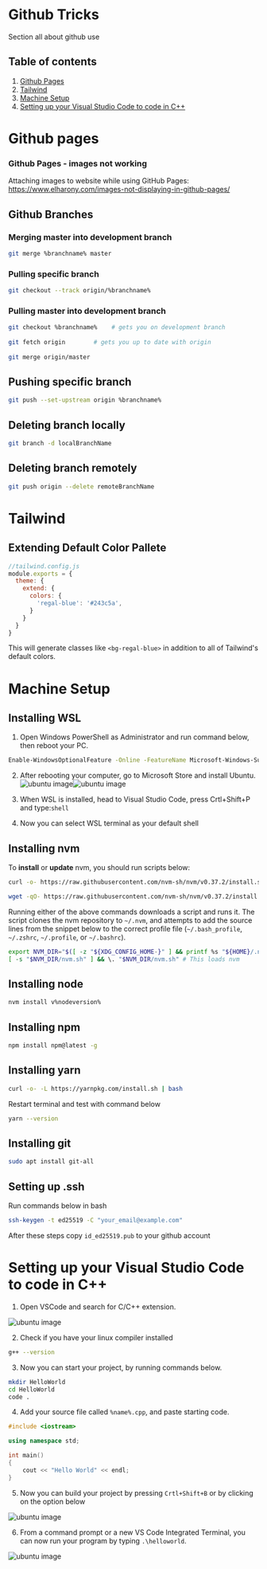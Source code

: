 # Github Tricks
Section all about github use

## Table of contents
1. [Github Pages](https://github.com/starwatch-team/cheat-sheet#github-pages)
2. [Tailwind](https://github.com/starwatch-team/cheat-sheet#tailwind)
3. [Machine Setup](https://github.com/starwatch-team/cheat-sheet/blob/main/README.md#machine-setup)
4. [Setting up your Visual Studio Code to code in C++](https://github.com/starwatch-team/cheat-sheet/blob/main/README.md#setting-up-your-visual-studio-code-to-code-in-c)

# Github pages

### Github Pages - images not working
Attaching images to website while using GitHub Pages: https://www.elharony.com/images-not-displaying-in-github-pages/

## Github Branches

### Merging master into development branch 
```sh
git merge %branchname% master
```

### Pulling specific branch
```sh
git checkout --track origin/%branchname%
```

### Pulling master into development branch
```sh
git checkout %branchname%    # gets you on development branch  
  
git fetch origin        # gets you up to date with origin  
  
git merge origin/master  
```

## Pushing specific branch
```sh
git push --set-upstream origin %branchname%
```

## Deleting branch locally
```sh
git branch -d localBranchName
```

## Deleting branch remotely
```sh
git push origin --delete remoteBranchName
```

# Tailwind 

## Extending Default Color Pallete

```javascript
//tailwind.config.js
module.exports = {
  theme: {
    extend: {
      colors: {
        'regal-blue': '#243c5a',
      }
    }
  }
}
```
This will generate classes like `<bg-regal-blue>` in addition to all of Tailwind's default colors.

# Machine Setup

## Installing WSL
1. Open Windows PowerShell as Administrator and run command below, then reboot your PC.
```sh
Enable-WindowsOptionalFeature -Online -FeatureName Microsoft-Windows-Subsystem-Linux
```

2. After rebooting your computer, go to Microsoft Store and install Ubuntu.
![ubuntu image](https://www.computerhope.com/issues/pictures/wsl-store-2019.jpg)![ubuntu image](https://www.computerhope.com/issues/pictures/installwsl-store-get-ubuntu.jpg)

3. When WSL is installed, head to Visual Studio Code, press Crtl+Shift+P and type:`shell`

4. Now you can select WSL terminal as your default shell
## Installing nvm

To **install** or **update** nvm, you should run scripts below:
```sh
curl -o- https://raw.githubusercontent.com/nvm-sh/nvm/v0.37.2/install.sh | bash
```
```sh
wget -qO- https://raw.githubusercontent.com/nvm-sh/nvm/v0.37.2/install.sh | bash
```

Running either of the above commands downloads a script and runs it. The script clones the nvm repository to `~/.nvm`, and attempts to add the source lines from the snippet below to the correct profile file (`~/.bash_profile`, `~/.zshrc`, `~/.profile`, or `~/.bashrc`).

<a id="profile_snippet"></a>
```sh
export NVM_DIR="$([ -z "${XDG_CONFIG_HOME-}" ] && printf %s "${HOME}/.nvm" || printf %s "${XDG_CONFIG_HOME}/nvm")"
[ -s "$NVM_DIR/nvm.sh" ] && \. "$NVM_DIR/nvm.sh" # This loads nvm
```

## Installing node 
```sh
nvm install v%nodeversion%
```

## Installing npm 
```sh
npm install npm@latest -g
```

## Installing yarn
```sh
curl -o- -L https://yarnpkg.com/install.sh | bash
```

Restart terminal and test with command below
```sh
yarn --version
```

## Installing git
```sh
sudo apt install git-all
```

## Setting up .ssh
Run commands below in bash  

```sh
ssh-keygen -t ed25519 -C "your_email@example.com"  
```

After these steps copy `id_ed25519.pub` to your github account  

# Setting up your Visual Studio Code to code in C++

1. Open VSCode and search for C/C++ extension.

![ubuntu image](https://code.visualstudio.com/assets/docs/languages/cpp/search-cpp-extension.png)

2. Check if you have your linux compiler installed

```sh
g++ --version
```

3. Now you can start your project, by running commands below.

```sh
mkdir HelloWorld
cd HelloWorld
code .
```

4. Add your source file called `%name%.cpp`, and paste starting code.

```cpp
#include <iostream>

using namespace std;

int main()
{
    cout << "Hello World" << endl;
}
```

5. Now you can build your project by pressing `Crtl+Shift+B` or by clicking on the option below

![ubuntu image](https://code.visualstudio.com/assets/docs/languages/cpp/run-build-task.png)

6. From a command prompt or a new VS Code Integrated Terminal, you can now run your program by typing `.\helloworld`.
 
![ubuntu image](https://code.visualstudio.com/assets/docs/languages/cpp/run-hello-world.png)
